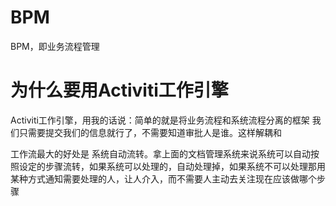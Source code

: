 # BPM
BPM，即业务流程管理

# 为什么要用Activiti工作引擎

Activiti工作引擎，用我的话说：简单的就是将业务流程和系统流程分离的框架
我们只需要提交我们的信息就行了，不需要知道审批人是谁。这样解耦和

工作流最大的好处是 系统自动流转。拿上面的文档管理系统来说系统可以自动按照设定的步骤流转，如果系统可以处理的，自动处理掉，如果系统不可以处理那用某种方式通知需要处理的人，让人介入，而不需要人主动去关注现在应该做哪个步骤